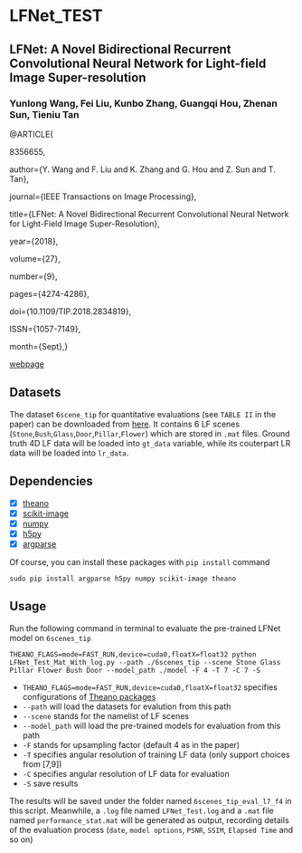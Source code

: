 # LFNet_TEST

## LFNet: A Novel Bidirectional Recurrent Convolutional Neural Network for Light-field Image Super-resolution
### Yunlong Wang, Fei Liu, Kunbo Zhang, Guangqi Hou, Zhenan Sun, Tieniu Tan

@ARTICLE{

8356655, 

author={Y. Wang and F. Liu and K. Zhang and G. Hou and Z. Sun and T. Tan}, 

journal={IEEE Transactions on Image Processing}, 

title={LFNet: A Novel Bidirectional Recurrent Convolutional Neural Network for Light-Field Image Super-Resolution}, 

year={2018}, 

volume={27}, 

number={9}, 

pages={4274-4286}, 

doi={10.1109/TIP.2018.2834819}, 

ISSN={1057-7149}, 

month={Sept},}

[webpage](https://ieeexplore.ieee.org/document/8356655/)



## Datasets
The dataset `6scene_tip` for quantitative evaluations (see `TABLE II` in the paper) can be downloaded from [here](https://pan.baidu.com/s/1i5ZnXRn).
It contains 6 LF scenes (`Stone`,`Bush`,`Glass`,`Door`,`Pillar`,`Flower`) which are stored in `.mat` files.
Ground truth 4D LF data will be loaded into `gt_data` variable, while its couterpart LR data will be loaded into `lr_data`.

## Dependencies
- [x] [theano](http://www.deeplearning.net/software/theano/)
- [x] [scikit-image](http://scikit-image.org/)
- [x] [numpy](http://www.numpy.org/)
- [x] [h5py](http://www.h5py.org/)
- [x] [argparse](https://docs.python.org/3/library/argparse.html)

Of course, you can install these packages with `pip install` command

```
sudo pip install argparse h5py numpy scikit-image theano
```

## Usage
Run the following command in terminal to evaluate the pre-trained LFNet model on `6scenes_tip`

```
THEANO_FLAGS=mode=FAST_RUN,device=cuda0,floatX=float32 python LFNet_Test_Mat_With_log.py --path ./6scenes_tip --scene Stone Glass Pillar Flower Bush Door --model_path ./model -F 4 -T 7 -C 7 -S
```
* `THEANO_FLAGS=mode=FAST_RUN,device=cuda0,floatX=float32` specifies configurations of [Theano packages](http://www.deeplearning.net/software/theano/)
* `--path` will load the datasets for evalution from this path
* `--scene` stands for the namelist of LF scenes
* `--model_path` will load the pre-trained models for evaluation from this path
* `-F` stands for upsampling factor (default 4 as in the paper)
* `-T` specifies angular resolution of training LF data (only support choices from [7,9])
* `-C` specifies angular resolution of LF data for evaluation
* `-S` save results

The results will be saved under the folder named `6scenes_tip_eval_l7_f4` in this script.
Meanwhile, a `.log` file named `LFNet_Test.log` and a `.mat` file named `performance_stat.mat` will be generated as output, recording details of the evaluation process (`date`, `model options`, `PSNR`, `SSIM`, `Elapsed Time` and so on)





